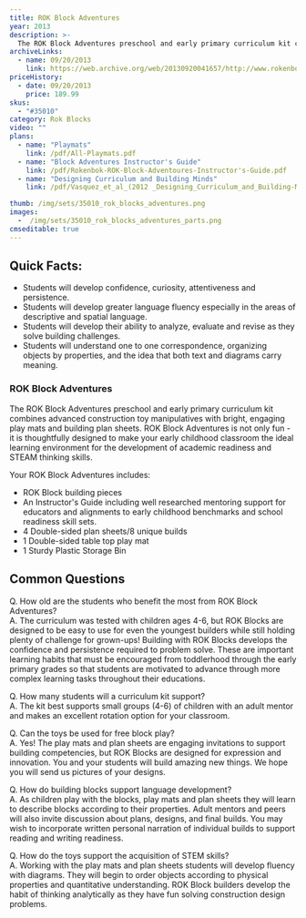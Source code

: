 ```yaml
---
title: ROK Block Adventures
year: 2013
description: >-
  The ROK Block Adventures preschool and early primary curriculum kit combines advanced construction toy manipulatives with bright, engaging play mats and building plan sheets. ROK Block Adventures is not only fun - it is thoughtfully designed to make your early childhood classroom the ideal learning environment for the development of academic readiness and STEAM thinking skills.
archiveLinks:
  - name: 09/20/2013
    link: https://web.archive.org/web/20130920041657/http://www.rokenbok.com/estore/rok-block-adventures/
priceHistory:
  - date: 09/20/2013
    price: 189.99
skus:
  - "#35010"
category: Rok Blocks
video: ""
plans:
  - name: "Playmats"
    link: /pdf/All-Playmats.pdf
  - name: "Block Adventures Instructor's Guide"
    link: /pdf/Rokenbok-ROK-Block-Adventoures-Instructor's-Guide.pdf
  - name: "Designing Curriculum and Building Minds"
    link: /pdf/Vasquez_et_al_(2012 _Designing_Curriculum_and_Building-Minds.pdf

thumb: /img/sets/35010_rok_blocks_adventures.png
images:
  -  /img/sets/35010_rok_blocks_adventures_parts.png
cmseditable: true
---
```

## Quick Facts:
  - Students will develop confidence, curiosity, attentiveness and persistence.
  - Students will develop greater language fluency especially in the areas of descriptive and spatial language.
  - Students will develop their ability to analyze, evaluate and revise as they solve building challenges.
  - Students will understand one to one correspondence, organizing objects by properties, and the idea that both text and diagrams carry meaning.

### ROK Block Adventures

The ROK Block Adventures preschool and early primary curriculum kit combines advanced construction toy manipulatives with bright, engaging play mats and building plan sheets. ROK Block Adventures is not only fun - it is thoughtfully designed to make your early childhood classroom the ideal learning environment for the development of academic readiness and STEAM thinking skills.

Your ROK Block Adventures includes:

  - ROK Block building pieces
  - An Instructor's Guide including well researched mentoring support for educators and alignments to early childhood benchmarks and school readiness skill sets.
  - 4 Double-sided plan sheets/8 unique builds
  - 1 Double-sided table top play mat
  - 1 Sturdy Plastic Storage Bin

## Common Questions
Q. How old are the students who benefit the most from ROK Block Adventures?    
A. The curriculum was tested with children ages 4-6, but ROK Blocks are designed to be easy to use for even the youngest builders while still holding plenty of challenge for grown-ups! Building with ROK Blocks develops the confidence and persistence required to problem solve. These are important learning habits that must be encouraged from toddlerhood through the early primary grades so that students are motivated to advance through more complex learning tasks throughout their educations.

Q. How many students will a curriculum kit support?    
A. The kit best supports small groups (4-6) of children with an adult mentor and makes an excellent rotation option for your classroom.

Q. Can the toys be used for free block play?    
A. Yes! The play mats and plan sheets are engaging invitations to support building competencies, but ROK Blocks are designed for expression and innovation. You and your students will build amazing new things. We hope you will send us pictures of your designs.

Q. How do building blocks support language development?    
A. As children play with the blocks, play mats and plan sheets they will learn to describe blocks according to their properties. Adult mentors and peers will also invite discussion about plans, designs, and final builds. You may wish to incorporate written personal narration of individual builds to support reading and writing readiness.

Q. How do the toys support the acquisition of STEM skills?    
A. Working with the play mats and plan sheets students will develop fluency with diagrams. They will begin to order objects according to physical properties and quantitative understanding. ROK Block builders develop the habit of thinking analytically as they have fun solving construction design problems.
